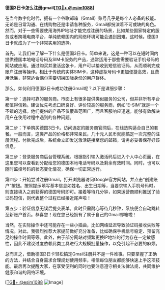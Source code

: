 **德国3日卡怎么注册gmail[[TG💪+ @esim1088](https://t.me/s/esim1088)]**

在当今数字化时代，拥有一个谷歌邮箱（Gmail）账号几乎是每个人必备的技能。无论是日常沟通、在线购物还是申请各种服务，Gmail都扮演着不可或缺的角色。然而，对于一些需要使用海外IP地址才能完成注册的场景，比如某些国家特定的服务或者跨境电商平台，单纯依赖国内的网络环境可能会遇到困难。这时候，德国3日卡就成为了一个非常实用的选择。

首先，让我们来了解一下什么是德国3日卡。简单来说，这是一种可以在短时间内提供德国本地电话号码及SIM卡服务的产品，通常适用于那些需要验证手机号码的网站或应用。通过购买并激活这张卡，用户可以接收到短信验证码，从而顺利完成账户注册等操作。相比于传统的实体SIM卡，这种虚拟号码卡更加便捷高效，且费用低廉，非常适合偶尔需要切换国际身份的用户群体。

那么，如何利用德国3日卡成功注册Gmail呢？以下是详细步骤：

第一步：选择可靠的服务商。市面上有很多提供类似服务的公司，但并非所有平台都值得信赖。建议优先考虑口碑良好、评价较高的服务商，例如“E-SIM”就是一个不错的选择。他们提供的产品不仅覆盖范围广，而且客服响应迅速，能够有效解决用户在使用过程中遇到的各种问题。

第二步：下单购买德国3日卡。访问选定的服务商官网后，在线选购适合自己的套餐。一般而言，这类产品的价格都非常亲民，几十元人民币就能搞定一次完整的注册流程。付款完成后，系统会立即发送激活链接至您的邮箱，请务必妥善保存好该信息。

第三步：登录服务商后台管理系统。根据指引输入激活码后进入个人中心页面，在这里您可以查看到分配给您的德国本地电话号码以及剩余有效时间。同时，也可以随时监控号码的状态变化情况，确保一切正常运行。

第四步：开始尝试注册Gmail。打开浏览器访问Google官方网站，并点击“创建账户”按钮。按照提示填写基本信息如姓名、出生日期等，当要求输入手机号码时，则直接填入之前获得的德国号码即可。接着等待几分钟，如果运营商顺利推送了验证码短信，则代表整个过程已经接近尾声啦！

第五步：验证信息无误后提交表单。此时只需耐心等待几秒钟，系统便会自动跳转至新账户首页。恭喜您！现在您已经拥有了属于自己的Gmail邮箱啦！

当然，在实际操作中还可能存在一些小插曲，比如网络延迟导致验证码接收失败等情况。对此，我强烈推荐大家提前做好充分准备，比如确保手机信号稳定、预留充足的操作时间等等。此外，由于部分网站对频繁更换IP地址的行为存在一定敏感性，因此不建议过度依赖此类工具进行大规模批量操作，以免引起不必要的麻烦。

总而言之，借助德国3日卡轻松搞定Gmail注册并不是一件难事。只要掌握了正确的方法，并结合自身需求合理规划使用频率，相信每位朋友都能够快速上手这项技能。最后再次提醒大家，在享受便利的同时也要注意遵守相关法律法规，共同维护健康和谐的网络环境。

[[TG💪+ @esim1088](https://t.me/s/esim1088) ![Image](https://i.postimg.cc/4NQfJmqS/Snipaste-2025-05-13-00-14-12.png)]